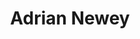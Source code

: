 ---
title: Adrian Newey
author_slug: adrian_newey
wikipedia_url: https://en.wikipedia.org/wiki/Adrian_Newey
wikipedia_summary: |
  Adrian Martin Newey is a British engineer, aerodynamicist, automotive designer and motorsport executive. Since 2025, Newey has served as technical director and co-owner of Aston Martin in Formula One; he previously served as technical director of Leyton House and McLaren, chief designer of March and Williams, and chief technical officer of Red Bull Racing. Widely regarded as one of the greatest engineers in Formula One history, Newey's designs have won 12 World Constructors' Championship titles and 223 Grands Prix between 1991 and 2024.
layout: author
---